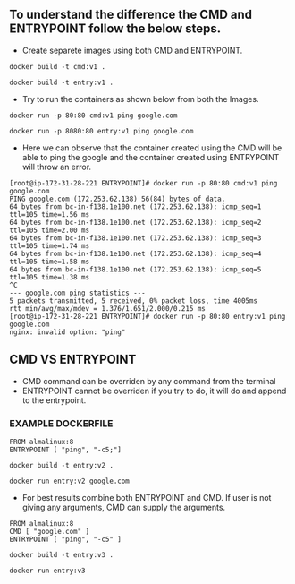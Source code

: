 ## To understand the difference the CMD and ENTRYPOINT follow the below steps.
* Create separete images using both CMD and ENTRYPOINT.
```
docker build -t cmd:v1 .
```
```
docker build -t entry:v1 .
```

* Try to run the containers as shown below from both the Images.
```
docker run -p 80:80 cmd:v1 ping google.com 
```   
```
docker run -p 8080:80 entry:v1 ping google.com
```
* Here we can observe that the container created using the CMD will be able to ping the google and the container created using ENTRYPOINT will throw an error.

```
[root@ip-172-31-28-221 ENTRYPOINT]# docker run -p 80:80 cmd:v1 ping google.com
PING google.com (172.253.62.138) 56(84) bytes of data.
64 bytes from bc-in-f138.1e100.net (172.253.62.138): icmp_seq=1 ttl=105 time=1.56 ms
64 bytes from bc-in-f138.1e100.net (172.253.62.138): icmp_seq=2 ttl=105 time=2.00 ms
64 bytes from bc-in-f138.1e100.net (172.253.62.138): icmp_seq=3 ttl=105 time=1.74 ms
64 bytes from bc-in-f138.1e100.net (172.253.62.138): icmp_seq=4 ttl=105 time=1.58 ms
64 bytes from bc-in-f138.1e100.net (172.253.62.138): icmp_seq=5 ttl=105 time=1.38 ms
^C
--- google.com ping statistics ---
5 packets transmitted, 5 received, 0% packet loss, time 4005ms
rtt min/avg/max/mdev = 1.376/1.651/2.000/0.215 ms
[root@ip-172-31-28-221 ENTRYPOINT]# docker run -p 80:80 entry:v1 ping google.com
nginx: invalid option: "ping"
```
## CMD VS ENTRYPOINT

* CMD command can be overriden by any command from the terminal
* ENTRYPOINT cannot be overriden if you try to do, it will do and append to the entrypoint.
### EXAMPLE DOCKERFILE
```
FROM almalinux:8
ENTRYPOINT [ "ping", "-c5;"]
```
```
docker build -t entry:v2 .
```
```
docker run entry:v2 google.com
```
* For best results combine both ENTRYPOINT and CMD. If user is not giving any arguments, CMD can supply the arguments.
```
FROM almalinux:8
CMD [ "google.com" ]
ENTRYPOINT [ "ping", "-c5" ]
```
```
docker build -t entry:v3 .
```
```
docker run entry:v3
```

